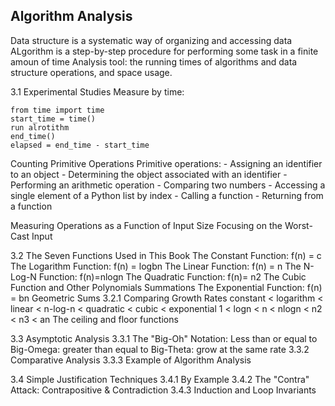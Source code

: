 ## Algorithm Analysis
Data structure is a systematic way of organizing and accessing data
ALgorithm is a step-by-step  procedure for performing some task in a finite amoun of time
Analysis tool: the running times of algorithms and data structure operations, and space usage.

3.1 Experimental Studies
Measure by time:
```
from time import time
start_time = time()
run alrotithm
end_time()
elapsed = end_time - start_time
```

Counting Primitive Operations
Primitive operations: 
	- Assigning an identifier to an object
	- Determining the object associated with an identifier
	- Performing an arithmetic operation
	- Comparing two numbers
	- Accessing a single element of a Python list by index
	- Calling a function
	- Returning from a function

Measuring Operations as a Function of Input Size
Focusing on the Worst-Cast Input

3.2 The Seven Functions Used in This Book
The Constant Function: f(n) = c
The Logarithm Function: f(n) = logbn
The Linear Function: f(n) = n
The N-Log-N Function: f(n)=nlogn
The Quadratic Function: f(n)= n2
The Cubic Function and Other Polynomials
Summations
The Exponential Function: f(n) = bn
Geometric Sums
3.2.1 Comparing Growth Rates
constant < logarithm < linear < n-log-n < quadratic < cubic < exponential
1 < logn < n < nlogn < n2 < n3 < an
The ceiling and floor functions

3.3 Asymptotic Analysis
3.3.1 The "Big-Oh" Notation: Less than or equal to
Big-Omega: greater than equal to
Big-Theta: grow at the same rate
3.3.2 Comparative Analysis
3.3.3 Example of Algorithm Analysis

3.4 Simple Justification Techniques
3.4.1 By Example
3.4.2 The "Contra" Attack: Contrapositive & Contradiction
3.4.3 Induction and Loop Invariants

